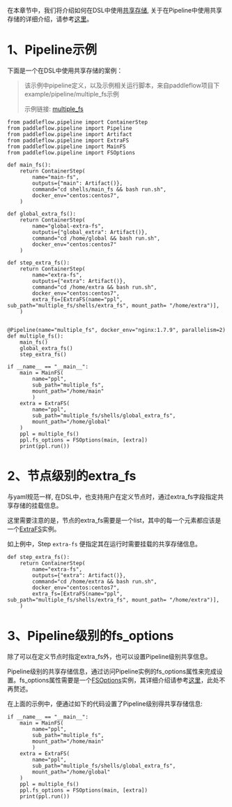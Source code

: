 在本章节中，我们将介绍如何在DSL中使用[共享存储][共享存储], 关于在Pipeline中使用共享存储的详细介绍，请参考[这里][multiple_fs_yaml]。

# 1、Pipeline示例
下面是一个在DSL中使用共享存储的案例：

>该示例中pipeline定义，以及示例相关运行脚本，来自paddleflow项目下example/pipeline/multiple_fs示例
>
>示例链接: [multiple_fs][multiple_fs]

```python3
from paddleflow.pipeline import ContainerStep
from paddleflow.pipeline import Pipeline
from paddleflow.pipeline import Artifact
from paddleflow.pipeline import ExtraFS
from paddleflow.pipeline import MainFS
from paddleflow.pipeline import FSOptions

def main_fs():
    return ContainerStep(
        name="main-fs",
        outputs={"main": Artifact()},
        command="cd shells/main_fs && bash run.sh",
        docker_env="centos:centos7",
    )
    
def global_extra_fs():
    return ContainerStep(
        name="global-extra-fs",
        outputs={"global_extra": Artifact()},
        command="cd /home/global && bash run.sh",
        docker_env="centos:centos7"
    )

def step_extra_fs():
    return ContainerStep(
        name="extra-fs",
        outputs={"extra": Artifact()},
        command="cd /home/extra && bash run.sh",
        docker_env="centos:centos7",
        extra_fs=[ExtraFS(name="ppl", sub_path="multiple_fs/shells/extra_fs", mount_path= "/home/extra")],
    )
    

@Pipeline(name="multiple_fs", docker_env="nginx:1.7.9", parallelism=2)
def multiple_fs():
    main_fs()
    global_extra_fs()
    step_extra_fs()

if __name__ == "__main__":
    main = MainFS(
        name="ppl",
        sub_path="multiple_fs",
        mount_path="/home/main"
        )
    extra = ExtraFS(
        name="ppl",
        sub_path="multiple_fs/shells/global_extra_fs",
        mount_path="/home/global"
    )
    ppl = multiple_fs()
    ppl.fs_options = FSOptions(main, [extra])
    print(ppl.run())
```

# 2、节点级别的extra_fs
与yaml规范一样, 在DSL中，也支持用户在定义节点时，通过extra_fs字段指定共享存储的挂载信息。

这里需要注意的是，节点的extra_fs需要是一个list，其中的每一个元素都应该是一个[ExtraFS]实例。

如上例中，Step `extra-fs` 便指定其在运行时需要挂载的共享存储信息。

```python3
def step_extra_fs():
    return ContainerStep(
        name="extra-fs",
        outputs={"extra": Artifact()},
        command="cd /home/extra && bash run.sh",
        docker_env="centos:centos7",
        extra_fs=[ExtraFS(name="ppl", sub_path="multiple_fs/shells/extra_fs", mount_path= "/home/extra")],
    )
```

# 3、Pipeline级别的fs_options
除了可以在定义节点时指定extra_fs外，也可以设置Pipeline级别共享信息。

Pipeline级别的共享存储信息，通过访问Pipeline实例的fs_options属性来完成设置。fs_options属性需要是一个[FSOptions][FSOptions]实例，其详细介绍请参考[这里][fs_options_yaml]，此处不再赘述。

在上面的示例中，便通过如下的代码设置了Pipeline级别得共享存储信息:
```python3
if __name__ == "__main__":
    main = MainFS(
        name="ppl",
        sub_path="multiple_fs",
        mount_path="/home/main"
        )
    extra = ExtraFS(
        name="ppl",
        sub_path="multiple_fs/shells/global_extra_fs",
        mount_path="/home/global"
    )
    ppl = multiple_fs()
    ppl.fs_options = FSOptions(main, [extra])
    print(ppl.run())
```


[共享存储]: /docs/zh_cn/reference/filesystem/filesystem_overview.md
[ExtraFS]: /docs/zh_cn/reference/sdk_reference/pipeline_dsl_reference.md#11extrafs
[FSOptions]: /docs/zh_cn/reference/sdk_reference/pipeline_dsl_reference.md#13fsoptions
[multiple_fs_yaml]: /docs/zh_cn/reference/pipeline/yaml_definition/3_multiple_fs.md
[multiple_fs]: /example/pipeline/multiple_fs
[fs_options_yaml]: /docs/zh_cn/reference/pipeline/yaml_definition/3_multiple_fs.md#22-%E5%85%A8%E5%B1%80%E7%BA%A7%E5%88%AB%E7%9A%84fs_options%E5%AD%97%E6%AE%B5